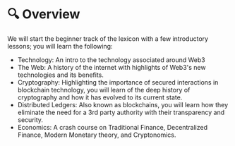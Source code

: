 # 🔍 Overview

We will start the beginner track of the lexicon with a few introductory lessons; you will learn the following:

* Technology: An intro to the technology associated around Web3
* The Web: A history of the internet with highlights of Web3's new technologies and its benefits.
* Cryptography: Highlighting the importance of secured interactions in blockchain technology, you will learn of the deep history of cryptography and how it has evolved to its current state.
* Distributed Ledgers: Also known as blockchains, you will learn how they eliminate the need for a 3rd party authority with their transparency and security.
* Economics: A crash course on Traditional Finance, Decentralized Finance, Modern Monetary theory, and Cryptonomics.&#x20;















